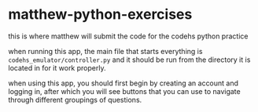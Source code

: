 # matthew-python-exercises
this is where matthew will submit the code for the codehs python practice

when running this app, the main file that starts everything is `codehs_emulator/controller.py` and it should be run from the directory it is located in for it work properly.

when using this app, you should first begin by creating an account and logging in, after which you will see buttons that you can use to navigate through different groupings of questions.
